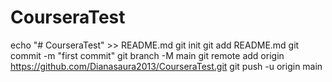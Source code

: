 # CourseraTest
echo "# CourseraTest" >> README.md
git init
git add README.md
git commit -m "first commit"
git branch -M main
git remote add origin https://github.com/Dianasaura2013/CourseraTest.git
git push -u origin main

